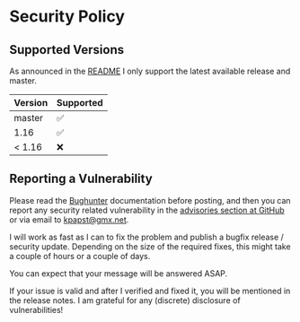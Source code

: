 # Security Policy

## Supported Versions

As announced in the [README](README.md) I only support the latest available release and master.

| Version | Supported          |
| ------- | ------------------ |
| master  | :white_check_mark: |
| 1.16    | :white_check_mark: |
| < 1.16  | :x:                |

## Reporting a Vulnerability

Please read the [Bughunter](https://www.kimai.org/documentation/bughunter.html) documentation before posting, 
and then you can report any security related vulnerability in the [advisories section at GitHub](https://github.com/kevinpapst/kimai2/security/advisories) or via email to kpapst@gmx.net.

I will work as fast as I can to fix the problem and publish a bugfix release / security update. 
Depending on the size of the required fixes, this might take a couple of hours or a couple of days.

You can expect that your message will be answered ASAP. 

If your issue is valid and after I verified and fixed it, you will be mentioned in the release notes. 
I am grateful for any (discrete) disclosure of vulnerabilities!
